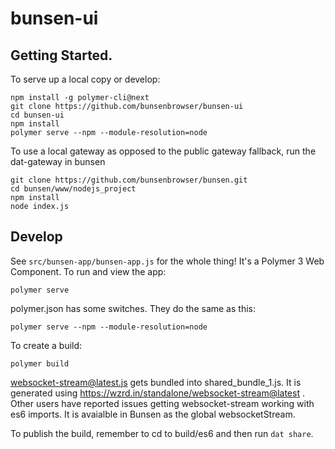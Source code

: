 # bunsen-ui

## Getting Started.

To serve up a local copy or develop:
```
npm install -g polymer-cli@next
git clone https://github.com/bunsenbrowser/bunsen-ui
cd bunsen-ui
npm install
polymer serve --npm --module-resolution=node
```

To use a local gateway as opposed to the public gateway fallback, run the dat-gateway in bunsen
```
git clone https://github.com/bunsenbrowser/bunsen.git
cd bunsen/www/nodejs_project
npm install
node index.js
```

## Develop
See `src/bunsen-app/bunsen-app.js` for the whole thing! It's a Polymer 3 Web Component. To run and view the app:

```
polymer serve
```

polymer.json has some switches. They do the same as this:

```
polymer serve --npm --module-resolution=node

```

To create a build:

```
polymer build
```

websocket-stream@latest.js gets bundled into shared_bundle_1.js. It is generated using https://wzrd.in/standalone/websocket-stream@latest .
Other users have reported issues getting websocket-stream working with es6 imports. It is avaialble in Bunsen as the global websocketStream.

To publish the build, remember to cd to build/es6 and then run `dat share`.


